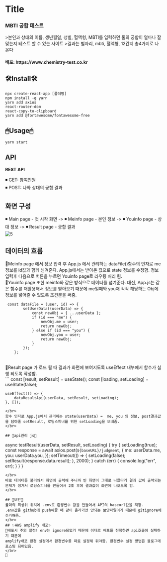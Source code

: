 # Title

<h3>MBTI 궁합 테스트</h3>
    >본인과 상대의 이름, 생년월일, 성별, 혈액형, MBTI를 입력하면 둘의 궁합이 얼마나 잘 맞는지 테스트 할 수 있는 사이트   
    >결과는 별자리, mbti, 혈액형, 12간지 총4가지로 나온다   
<h4>배포: https://www.chemistry-test.co.kr

## 🛠Install🛠

```
npx create-react-app [폴더명]
npm install -g yarn
yarn add axios
react-router-dom
react-copy-to-clipboard
yarn add @fortawesome/fontawesome-free
```

## 🖱Usage🖱

```
yarn start
```

## API

<strong>REST API</strong>

◾ GET: 참여인원  
◾ POST: 나와 상대의 궁합 결과

## 화면 구성

◾ Main page - 첫 시작 화면 -> ◾ Meinfo page - 본인 정보 -> ◾ Youinfo page - 상대 정보 -> ◾ Result page - 궁합 결과
</br>
![5](https://user-images.githubusercontent.com/76987275/152200277-07cf1ff6-7102-48a8-ab2e-06f70a13e58e.PNG)
</br>

## 데이터의 흐름

📑Meinfo page 에서 정보 입력 후 App.js 에서 관리하는 dataFile()함수의 인자로 me 정보를 id값과 함께 넘겨준다. App.js에서는 받아온 값으로 state 정보를 수정함.
정보 입력후 다음으로 버튼을 누르면 Youinfo page로 라우팅 처리 됨.
</br>
📑Youinfo page 또한 meinfo와 같은 방식으로 데이터를 넘겨준다. 대신, App.js는 같은 함수를 재활용해서 정보를 받아오기 때문에 me일때와 you때 각각 해당하는 Obj에 정보를 넣어줄 수 있도록 조건문을 써줌.
</br>

```
 const dataFile = (user, id) => {
        setUserData((userData) => {
            const newObj = { ...userData };
            if (id === "me") {
                newObj.me = user;
                return newObj;
            } else if (id === "you") {
                newObj.you = user;
                return newObj;
            }
        });
    };
```

</br>
📑Result page 가 로드 될 때 결과가 화면에 보여지도록 useEffect 내부에서 함수가 실행 되도록 작성함. 
</br>
```
const [result, setResult] = useState();
const [loading, setLoading] = useState(false);

    useEffect(() => {
        dataResultApi(userData, setResult, setLoading);
    }, []);

```
</br>
함수 인자로 App.js에서 관리하는 state(userData) =  me, you 의 정보, post결과값을 담아줄 setResult, 로딩스피너를 위한 setLoading을 보내줌.
</br>

## 💽api관리 js💽

```

async testResult(userData, setResult, setLoading) {
try {
setLoading(true);
const response = await axios.post(`${baseURL}/judgment`, {
me: userData.me,
you: userData.you,
});
setTimeout(() => {
setLoading(false);
setResult(response.data.result);
}, 2000);
} catch (err) {
console.log("err", err);
}
}
}

```
</br>
바로 데이터를 불러와서 화면에 출력해 주니까 빈 화면이 그대로 나왔다가 결과 값이 출력되는 문제가 생겨서 로딩스피너를 만들어서 2초 후에 결과값이 화면에 나오도록 함.
</br>

## 🔏보안🔏
폴더의 최상위 위치에 .env로 환경변수 값을 만들어서 API의 baseurl값을 저장.
.env값을 github에 push해줄 때 같이 올라가면 안되는 보안파일이기 때문에 gitignore에 추가해줌.
</br>
## ✨AWS amplify 배포✨
🔔배포시 주의 할점! env는 ignore되었기 때문에 이대로 배포를 진행하면 api호출에 실패하기 떄문에
amplify배포 환경 설정에서 환경변수를 따로 설정해 줘야함. 환경변수 설정 방법은 블로그에 포스팅 되어있음.
</br>
🔽
```
